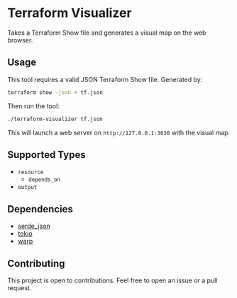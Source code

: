 # Terraform Visualizer

Takes a Terraform Show file and generates a visual map on the web browser.

## Usage

This tool requires a valid JSON Terraform Show file. Generated by:

```bash
terraform show -json > tf.json
```

Then run the tool:

```bash
./terraform-visualizer tf.json
```

This will launch a web server on `http://127.0.0.1:3030` with the visual map.

## Supported Types

- `resource`
  - `depends_on`
- `output`

## Dependencies

- [serde_json](https://crates.io/crates/serde_json)
- [tokio](https://crates.io/crates/tokio)
- [warp](https://crates.io/crates/warp)

## Contributing

This project is open to contributions. Feel free to open an issue or a pull request.
